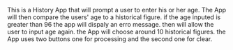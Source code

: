 This is a History App that will prompt a user to enter his or her age.
The App will then compare the users' age to a historical figure.
if the age inputed is greater than 96 the app will dispaly an erro message.
then will allow the user to input age again.
the App will choose around 10 historical figures.
the App uses two buttons one for processing and the second one for clear.
